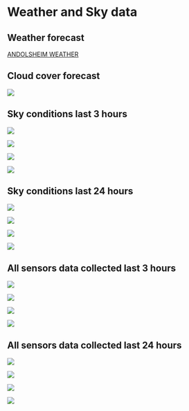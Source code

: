 # Weather and Sky data

## Weather forecast

<a class="weatherwidget-io" href="https://forecast7.com/fr/48d067d42/andolsheim/" data-label_1="ANDOLSHEIM" data-label_2="WEATHER" data-theme="dark" >ANDOLSHEIM WEATHER</a>
	<script>
	!function(d,s,id){var js,fjs=d.getElementsByTagName(s)[0];if(!d.getElementById(id)){js=d.createElement(s);js.id=id;js.src='https://weatherwidget.io/js/widget.min.js';fjs.parentNode.insertBefore(js,fjs);}}(document,'script','weatherwidget-io-js');
	</script>
    <p style="clear: both;">

## Cloud cover forecast

<a href="https://clearoutside.com/forecast/48.05/7.42"><img src="https://clearoutside.com/forecast_image_medium/48.05/7.42/forecast.png" /></a>

## Sky conditions last 3 hours

![](http://raspberrypi.local/observatory/images/aagcloud-cloudcover-lasthour.png)

![](http://raspberrypi.local/observatory/images/aagcloud-humidity-lasthour.png)

![](http://raspberrypi.local/observatory/images/aagcloud-light-lasthour.png)

![](http://raspberrypi.local/observatory/images/temp-and-dewpoint-lasthour.png)

## Sky conditions last 24 hours

![](http://raspberrypi.local/observatory/images/aagcloud-cloudcover-lastday.png)

![](http://raspberrypi.local/observatory/images/aagcloud-humidity-lastday.png)

![](http://raspberrypi.local/observatory/images/aagcloud-light-lastday.png)

![](http://raspberrypi.local/observatory/images/temp-and-dewpoint-lastday.png)

## All sensors data collected last 3 hours

![](http://raspberrypi.local/observatory/images/aagcloud-sky-lasthour.png)

![](http://raspberrypi.local/observatory/images/aagcloud-rain-lasthour.png)

![](http://raspberrypi.local/observatory/images/aagcloud-temp-lasthour.png)

![](http://raspberrypi.local/observatory/images/aagcloud-all-lasthour.png)

## All sensors data collected last 24 hours

![](http://raspberrypi.local/observatory/images/aagcloud-sky-lastday.png)

![](http://raspberrypi.local/observatory/images/aagcloud-rain-lastday.png)

![](http://raspberrypi.local/observatory/images/aagcloud-temp-lastday.png)

![](http://raspberrypi.local/observatory/images/aagcloud-all-lastday.png)

